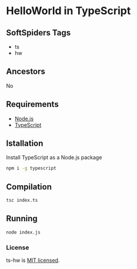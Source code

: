 # HelloWorld in TypeScript

## SoftSpiders Tags

* ts
* hw

## Ancestors

No

## Requirements

* [Node.js](https://nodejs.org/en/download/package-manager/)
* [TypeScript](https://www.typescriptlang.org/)

## Istallation

Install TypeScript as a Node.js package

```sh
npm i -g typescript
```

## Compilation

```sh
tsc index.ts
```

## Running

```sh
node index.js
```

### License

ts-hw is [MIT licensed](./LICENSE).
